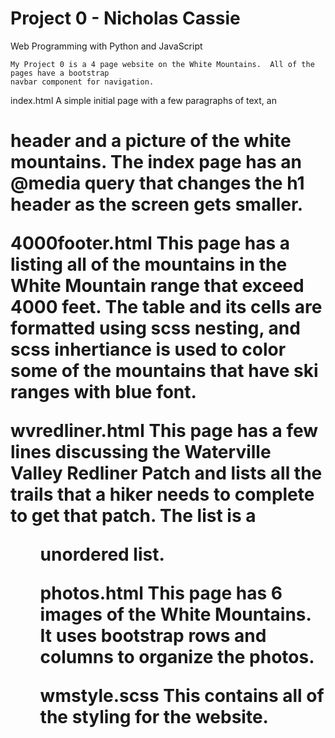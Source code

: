 # Project 0 - Nicholas Cassie

Web Programming with Python and JavaScript

	My Project 0 is a 4 page website on the White Mountains.  All of the pages have a bootstrap
	navbar component for navigation.

index.html
	A simple initial page with a few paragraphs of text, an <h1> header and a picture
	of the white mountains.  The index page has an @media query that changes the h1 header
	as the screen gets smaller.

4000footer.html
	This page has a <table> listing all of the mountains in the White Mountain range that exceed 4000 feet.
	The table and its cells are formatted using scss nesting, and scss inhertiance is used to color some of the
	mountains that have ski ranges with blue font.
	
wvredliner.html
	This page has a few lines discussing the Waterville Valley Redliner Patch and lists all the trails
	that a hiker needs to complete to get that patch.  The list is a <ul> unordered list.
	
photos.html
	This page has 6 images of the White Mountains.  It uses bootstrap rows and columns to organize the photos.
	
wmstyle.scss
	This contains all of the styling for the website.